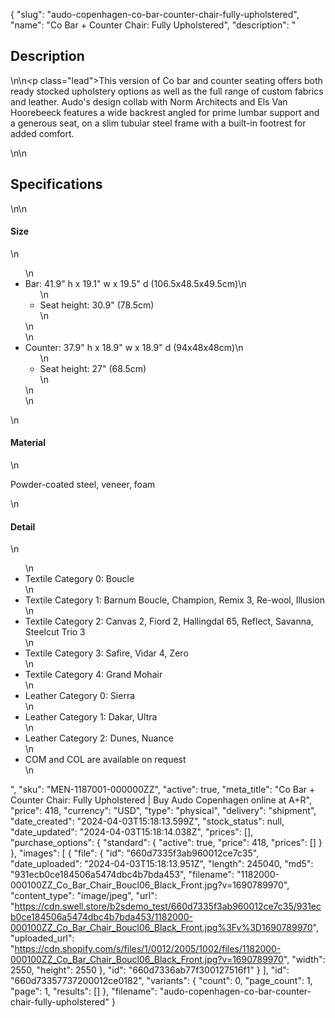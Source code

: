 {
  "slug": "audo-copenhagen-co-bar-counter-chair-fully-upholstered",
  "name": "Co Bar + Counter Chair: Fully Upholstered",
  "description": "<h2>Description</h2>\n<!-- split -->\n<p class=\"lead\">This version of Co bar and counter seating offers both ready stocked upholstery options as well as the full range of custom fabrics and leather. Audo's design collab with Norm Architects and Els Van Hoorebeeck features a wide backrest angled for prime lumbar support and a generous seat, on a slim tubular steel frame with a built-in footrest for added comfort.</p>\n<!-- split -->\n<h2>Specifications</h2>\n<!-- split -->\n<h4>Size</h4>\n<ul>\n<li>Bar: 41.9\" h x 19.1\" w x 19.5\" d (106.5x48.5x49.5cm)\n<ul>\n<li>Seat height: 30.9\" (78.5cm)</li>\n</ul>\n</li>\n<li>Counter: 37.9\" h x 18.9\" w x 18.9\" d (94x48x48cm)\n<ul>\n<li>Seat height: 27\" (68.5cm)</li>\n</ul>\n</li>\n</ul>\n<h4>Material</h4>\n<p>Powder-coated steel, veneer, foam</p>\n<h4>Detail</h4>\n<ul>\n<li>Textile Category 0: Boucle</li>\n<li>Textile Category 1: Barnum Boucle, Champion, Remix 3, Re-wool, Illusion</li>\n<li>Textile Category 2: Canvas 2, Fiord 2, Hallingdal 65, Reflect, Savanna, Steelcut Trio 3</li>\n<li>Textile Category 3: Safire, Vidar 4, Zero</li>\n<li>Textile Category 4: Grand Mohair</li>\n<li>Leather Category 0: Sierra</li>\n<li>Leather Category 1: Dakar, Ultra</li>\n<li>Leather Category 2: Dunes, Nuance</li>\n<li>COM and COL are available on request</li>\n</ul>",
  "sku": "MEN-1187001-000000ZZ",
  "active": true,
  "meta_title": "Co Bar + Counter Chair: Fully Upholstered | Buy Audo Copenhagen online at A+R",
  "price": 418,
  "currency": "USD",
  "type": "physical",
  "delivery": "shipment",
  "date_created": "2024-04-03T15:18:13.599Z",
  "stock_status": null,
  "date_updated": "2024-04-03T15:18:14.038Z",
  "prices": [],
  "purchase_options": {
    "standard": {
      "active": true,
      "price": 418,
      "prices": []
    }
  },
  "images": [
    {
      "file": {
        "id": "660d7335f3ab960012ce7c35",
        "date_uploaded": "2024-04-03T15:18:13.951Z",
        "length": 245040,
        "md5": "931ecb0ce184506a5474dbc4b7bda453",
        "filename": "1182000-000100ZZ_Co_Bar_Chair_Boucl06_Black_Front.jpg?v=1690789970",
        "content_type": "image/jpeg",
        "url": "https://cdn.swell.store/b2sdemo_test/660d7335f3ab960012ce7c35/931ecb0ce184506a5474dbc4b7bda453/1182000-000100ZZ_Co_Bar_Chair_Boucl06_Black_Front.jpg%3Fv%3D1690789970",
        "uploaded_url": "https://cdn.shopify.com/s/files/1/0012/2005/1002/files/1182000-000100ZZ_Co_Bar_Chair_Boucl06_Black_Front.jpg?v=1690789970",
        "width": 2550,
        "height": 2550
      },
      "id": "660d7336ab77f300127516f1"
    }
  ],
  "id": "660d73357737200012ce0182",
  "variants": {
    "count": 0,
    "page_count": 1,
    "page": 1,
    "results": []
  },
  "filename": "audo-copenhagen-co-bar-counter-chair-fully-upholstered"
}